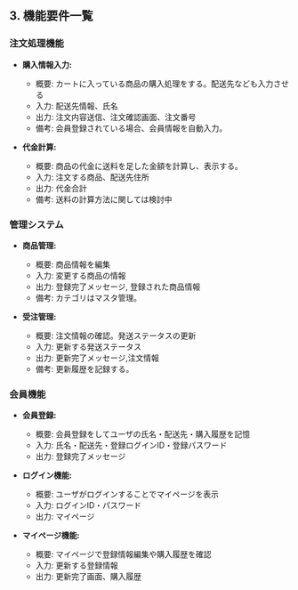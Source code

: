 ## 3. 機能要件一覧

### 注文処理機能

- **購入情報入力:**
  - 概要: カートに入っている商品の購入処理をする。配送先なども入力させる
  - 入力: 配送先情報、氏名
  - 出力: 注文内容送信、注文確認画面、注文番号
  - 備考: 会員登録されている場合、会員情報を自動入力。
  


- **代金計算:**
  - 概要: 商品の代金に送料を足した金額を計算し、表示する。
  - 入力: 注文する商品、配送先住所
  - 出力: 代金合計
  - 備考: 送料の計算方法に関しては検討中

### 管理システム

- **商品管理:**
  - 概要: 商品情報を編集
  - 入力: 変更する商品の情報
  - 出力: 登録完了メッセージ, 登録された商品情報
  - 備考: カテゴリはマスタ管理。

- **受注管理:**
  - 概要: 注文情報の確認。発送ステータスの更新
  - 入力: 更新する発送ステータス
  - 出力: 更新完了メッセージ,注文情報
  - 備考: 更新履歴を記録する。



### 会員機能

- **会員登録:**
  - 概要: 会員登録をしてユーザの氏名・配送先・購入履歴を記憶
  - 入力: 氏名・配送先・登録ログインID・登録パスワード
  - 出力: 登録完了メッセージ

- **ログイン機能:**
  - 概要: ユーザがログインすることでマイページを表示
  - 入力: ログインID・パスワード
  - 出力: マイページ


- **マイページ機能:**
  - 概要: マイページで登録情報編集や購入履歴を確認
  - 入力: 更新する登録情報
  - 出力: 更新完了画面、購入履歴
 

